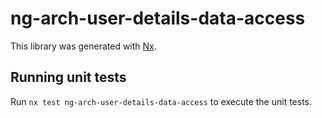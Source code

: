 # ng-arch-user-details-data-access

This library was generated with [Nx](https://nx.dev).

## Running unit tests

Run `nx test ng-arch-user-details-data-access` to execute the unit tests.

